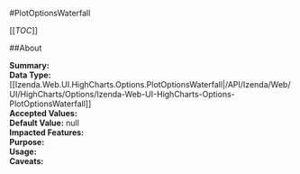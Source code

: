 #PlotOptionsWaterfall

[[_TOC_]]

##About

**Summary:**   
**Data Type:** [[Izenda.Web.UI.HighCharts.Options.PlotOptionsWaterfall|/API/Izenda/Web/UI/HighCharts/Options/Izenda-Web-UI-HighCharts-Options-PlotOptionsWaterfall]]  
**Accepted Values:**   
**Default Value:** null  
**Impacted Features:**   
**Purpose:**   
**Usage:**   
**Caveats:**   

